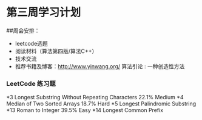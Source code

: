 # 第三周学习计划

##周会安排：
* leetcode选题
* 阅读材料（算法第四版/算法C++）
* 技术交流
* 推荐书籍及博客：http://www.yinwang.org/
   算法引论 : 一种创造性方法

### LeetCode 练习题
*3	Longest Substring Without Repeating Characters	22.1%		Medium
*4	Median of Two Sorted Arrays	18.7%		Hard
*5	Longest Palindromic Substring
*13	Roman to Integer	39.5%		Easy
*14	Longest Common Prefix
